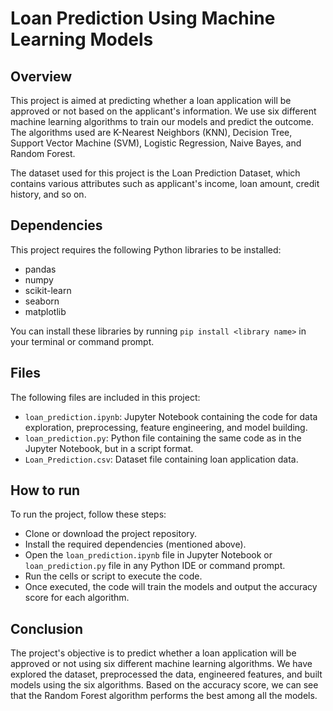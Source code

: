 # Loan Prediction Using Machine Learning Models

## **Overview**

This project is aimed at predicting whether a loan application will be approved or not based on the applicant's information. We use six different machine learning algorithms to train our models and predict the outcome. The algorithms used are K-Nearest Neighbors (KNN), Decision Tree, Support Vector Machine (SVM), Logistic Regression, Naive Bayes, and Random Forest.

The dataset used for this project is the Loan Prediction Dataset, which contains various attributes such as applicant's income, loan amount, credit history, and so on.

## **Dependencies**

This project requires the following Python libraries to be installed:
* pandas
* numpy
* scikit-learn
* seaborn
* matplotlib

You can install these libraries by running ```pip install <library name>``` in your terminal or command prompt.

## **Files**

The following files are included in this project:

* ```loan_prediction.ipynb```: Jupyter Notebook containing the code for data exploration, preprocessing, feature engineering, and model building.
* ```loan_prediction.py```: Python file containing the same code as in the Jupyter Notebook, but in a script format.
* ```Loan_Prediction.csv```: Dataset file containing loan application data.

## **How to run**

To run the project, follow these steps:

* Clone or download the project repository.
* Install the required dependencies (mentioned above).
* Open the ```loan_prediction.ipynb``` file in Jupyter Notebook or ```loan_prediction.py``` file in any Python IDE or command prompt.
* Run the cells or script to execute the code.
* Once executed, the code will train the models and output the accuracy score for each algorithm.


## **Conclusion**

The project's objective is to predict whether a loan application will be approved or not using six different machine learning algorithms. We have explored the dataset, preprocessed the data, engineered features, and built models using the six algorithms. Based on the accuracy score, we can see that the Random Forest algorithm performs the best among all the models.
